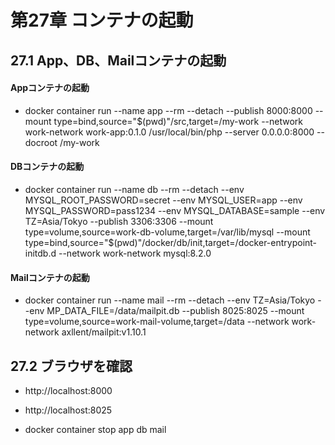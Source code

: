 # 第27章 コンテナの起動

## 27.1 App、DB、Mailコンテナの起動

#### Appコンテナの起動

- docker container run --name app --rm --detach --publish 8000:8000 --mount type=bind,source="$(pwd)"/src,target=/my-work --network work-network work-app:0.1.0 /usr/local/bin/php --server 0.0.0.0:8000 --docroot /my-work

#### DBコンテナの起動

- docker container run --name db --rm --detach --env MYSQL_ROOT_PASSWORD=secret --env MYSQL_USER=app --env MYSQL_PASSWORD=pass1234 --env MYSQL_DATABASE=sample --env TZ=Asia/Tokyo --publish 3306:3306 --mount type=volume,source=work-db-volume,target=/var/lib/mysql --mount type=bind,source="$(pwd)"/docker/db/init,target=/docker-entrypoint-initdb.d --network work-network mysql:8.2.0

#### Mailコンテナの起動

- docker container run --name mail --rm --detach --env TZ=Asia/Tokyo --env MP_DATA_FILE=/data/mailpit.db --publish 8025:8025 --mount type=volume,source=work-mail-volume,target=/data --network work-network axllent/mailpit:v1.10.1

## 27.2 ブラウザを確認

- http://localhost:8000
- http://localhost:8025

- docker container stop app db mail
